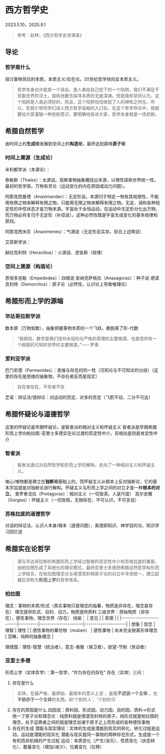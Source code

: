 # 西方哲学史
2023.5.10，2025.9.1

> 参考：赵林，《西方哲学史讲演录》

## 导论
### 哲学是什么
探讨事物背后的本质，本质主义/实在论。20世纪哲学倾向反本质主义。
> 哲学本身也许就是一个误会，是人类给自己挖下的一个陷阱。我们不满足于现象世界的浮土，固执地要去探寻本质的无底深渊。但是我却坚持认为，这个陷阱是人类必须挖的，而且，这个陷阱恰恰体现了人的神性之所在。所以，在我引导同学们进入西方哲学圣殿的入口处，在这个哲学导论中，我就要给大家灌输一种悲剧意识，要明确地告诉大家，哲学本身就是一场悲剧。

## 希腊自然哲学
由时间上的**生成论**发展到空间上的**构造论**，最终达到巅峰**原子论**
### 时间上溯源（生成论）
米利都学派（本源论）：

泰勒斯（Thales）：水源说。观察事物抽象概括出本源，以理性探索世界统一性。最初的哲学家。万物有灵论（运动变化的内在原因或动力问题）。

阿那克西曼德（Anaximander）：无定形说。本源归于特定一物有其局限性，不能用有限之物来解释有限之物，只能用无限之物来解释有限之物。无定、调和各种规定性的中性状态才是万物本源。宇宙处于永恒运动，在运动中无定形分化出万物，而万物必将复归于无定形（补偿说）。这种必然性既是宇宙生成变化的基本规律和原则。

阿那克西米尼（Anaximenes）：气源说（无定形且实存，综合上述两说）

艾菲斯学派：

赫拉克利特（Heraclitus）：火源说、逻各斯（规律）

### 空间上溯源（构造论）
恩培多克勒（Empedodes）：四根说
安纳克萨格拉（Anaxagoras）：种子说
德谟克利特（Democritus）：原子论（必然性，认识论上导致唯理论） 

## 希腊形而上学的源端
### 毕达哥拉斯学派
数本原（万物皆数），抽象把握事物本质的一个飞跃，数脱离了形-代数
> “我相信，数学是我们信仰永恒的与严格的真理的主要根源，也是信仰有一个超感的可知的世界的主要根源。”——罗素

### 爱利亚学派
巴门尼德（Parmenides）：思维与存在的同一性（可知论与不可知论的分歧）（这里的存在是思维的抽象物，不存在者反而是现实）
> 存在者存在，不存者不存

芝诺：辩证法/诡辩论：对运动的否定、对多的否定（飞箭不动、二分不可达）

## 希腊怀疑论与道德哲学
这里的怀疑论是早期怀疑论，是智者派的相对主义和怀疑主义
智者派是早期希腊形而上学向柏拉图-亚里士多德实在论过渡的否定性中介，苏格拉底则是肯定性中介
### 智者派
> 智者派通过对自然哲学和形而上学的解构，走向了一种相对主义和怀疑主义。

唯心/唯物都是建立在**独断论**基础上的，而怀疑主义从根本上反对独断论，它的基本宗旨就是对独断论进行解构。怀疑主义与形而上学之间的对立才是一种**根本的对立**。
普罗泰戈拉（Protagoras）：相对主义（一切皆真，人是尺度）
高尔吉雅（Gorgias）：怀疑主义（一切皆假，无物存在，不可认识，不可言说）
### 苏格拉底的道德哲学
对话的辩证法、认识人本身/根本（道德问题）、美德即知识、神学目的论、知识学习回忆说

## 希腊实在论哲学
> 源与毕达哥拉斯的希腊形而上学经过智者的否定性中介和苏格拉底的重振，由柏拉图形成了系统化的理论模式，最终亚里士多德把希腊自然哲学和形而上学结合，在柏拉图理念论与德谟克利特原子论的对立中寻求统一，建立起被后世称为**形而上学**的哲学体系。
### 柏拉图
理念：事物的本质/形式（真实事物只是理念的临摹，物质是非存在，理念是存在）
理念提供形式、目的、动力，物质提供质料
三级世界：原始物质（非存在），感性事物，理念世界（存在）
线喻：
| 意见                    |          | 真理                 |                     |
|-------------------------|----------|----------------------|---------------------|
| 想象                    | 信念     | 理智                 | 理性                |
| 感性事物的摹仿物（muben） | 感性事物 | 尚未完全脱离形体理念 | 范畴，纯粹的抽象概念 |

理想国：理性-智慧（统治者），意志-勇敢（保卫者），欲望-节制（劳动者）
### 亚里士多德
形而上学（实体哲学）：第一哲学，“作为存在的存在”
存在（实体）三问：
1. 存在是什么
> 实体，在最严格、最原始、最根本的意义上说 ，是既**不述说一个主体** ，也**不依存于一个主体**的东西。如‘个别的人’、‘个别的马’

2. 存在的原因是什么
四因说：质料因、形式因、动力因、目的因，质料$\to$形式
统一了原子论和理念论：纯质料就是德谟克利特的原子，纯形式就是柏拉图的理念，处于这两者之间的就是理念加诸于原子之上而形成的各种感性事物
3. 存在的生成
潜能与现实理论：实体的生成是潜能到现实的转化，转化过程是运动，运动是潜能的现实化
潜能与现实是同一事物的两种存在形式，生成是一个有机而非机械的产生过程
运动：本质变化（产生/消灭）、性质变化（状态转化）、数量变化（增加/减少）、位置变化（位移）
